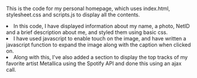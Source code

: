 This is the code for my personal homepage, which uses index.html, stylesheet.css and scripts.js to display all the contents.<br>
<li>In this code, I have displayed information about my name, a photo, NetID and a brief description about me, and styled them using basic css.</li>
<li>I have used javascript to enable touch on the image, and have written a javascript function to expand the image along with the caption when clicked on.</li><li>Along with this, I've also added a section to display the top tracks of my favorite artist Metallica using the Spotify API and done this using an ajax call.</li>

